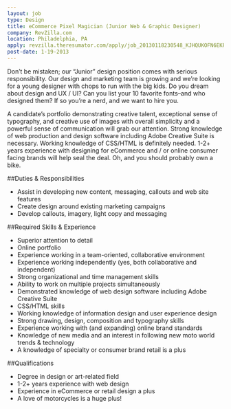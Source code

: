 ```yaml
---
layout: job
type: Design
title: eCommerce Pixel Magician (Junior Web & Graphic Designer)
company: RevZilla.com
location: Philadelphia, PA
apply: revzilla.theresumator.com/apply/job_20130118230548_KJHQUKOFN6EKPTQ2/ECommerce-Pixel-Magician-Junior-Web-Graphic-Designer.html
post-date: 1-19-2013
--- 
```


Don’t be mistaken; our “Junior” design position comes with serious responsibility. Our design and marketing team is growing and we’re looking for a young designer with chops to run with the big kids. Do you dream about design and UX / UI? Can you list your 10 favorite fonts–and who designed them? If so you’re a nerd, and we want to hire you.

A candidate’s portfolio demonstrating creative talent, exceptional sense of typography, and creative use of images with overall simplicity and a powerful sense of communication will grab our attention. Strong knowledge of web production and design software including Adobe Creative Suite is necessary. Working knowledge of CSS/HTML is definitely needed. 1-2+ years experience with designing for eCommerce and / or online consumer facing brands will help seal the deal. Oh, and you should probably own a bike.

##Duties & Responsibilities
* Assist in developing new content, messaging, callouts and web site features
* Create design around existing marketing campaigns
* Develop callouts, imagery, light copy and messaging
 
##Required Skills & Experience

* Superior attention to detail
* Online portfolio
* Experience working in a team-oriented, collaborative environment
* Experience working independently (yes, both collaborative and independent)
* Strong organizational and time management skills
* Ability to work on multiple projects simultaneously
* Demonstrated knowledge of web design software including Adobe Creative Suite
* CSS/HTML skills
* Working knowledge of information design and user experience design
* Strong drawing, design, composition and typography skills
* Experience working with (and expanding) online brand standards
* Knowledge of new media and an interest in following new moto world trends & technology
* A knowledge of specialty or consumer brand retail is a plus
 
##Qualifications
* Degree in design or art-related field
* 1-2+ years experience with web design
* Experience in eCommerce or retail design a plus
* A love of motorcycles is a huge plus!